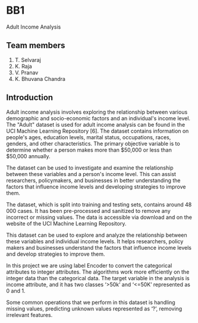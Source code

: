 # BB1
Adult Income Analysis

## Team members
1. T. Selvaraj
2. K. Raja
3. V. Pranav
4. K. Bhuvana Chandra

## Introduction

Adult income analysis involves exploring the relationship between various demographic and socio-economic factors and an individual's income level. The "Adult" dataset is used for adult income analysis can be found in the UCI Machine Learning Repository [6]. The dataset contains information on people's ages, education levels, marital status, occupations, races, genders, and other characteristics. The primary objective variable is to determine whether a person makes more than $50,000 or less than $50,000 annually.

The dataset can be used to investigate and examine the relationship between these variables and a person's income level. This can assist researchers, policymakers, and businesses in better understanding the factors that influence income levels and developing strategies to improve them.

The dataset, which is split into training and testing sets, contains around 48 000 cases. It has been pre-processed and sanitized to remove any incorrect or missing values. The data is accessible via download and on the website of the UCI Machine Learning Repository.

This dataset can be used to explore and analyze the relationship between these variables and individual income levels. It helps researchers, policy makers and businesses understand the factors that influence income levels and develop strategies to improve them.

In this project we are using label Encoder to convert the categorical attributes to integer attributes. The algorithms work more efficiently on the integer data than the categorical data. The target variable in the analysis is income attribute, and it has two classes ‘>50k’ and ‘<=50K’ represented as 0 and 1.

Some common operations that we perform in this dataset is handling missing values, predicting unknown values represented as ‘?’, removing irrelevant features.


